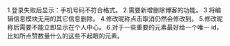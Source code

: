 1.登录失败后显示：手机号码不符合格式。
2.需要新增删除博客的功能。
3.将编辑信息模块无用的其它信息删除。
4.修改昵称点击取消仍然会修改到。
5.修改昵称后需要不能立即显示在个人中心。
6.对于一些重要的元素最好给一个唯一 id，比如所点赞数量什么的这些不起眼的元素。
